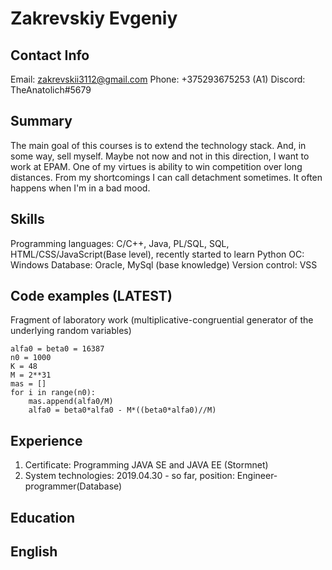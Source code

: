 # Zakrevskiy Evgeniy

## Contact Info
Email: zakrevskii3112@gmail.com
Phone: +375293675253 (A1)
Discord: TheAnatolich#5679

## Summary
The main goal of this courses is to extend the technology stack. And, in some way, sell myself. Maybe not now and 
not in this direction, I want to work at EPAM. One of my virtues is ability to win competition over long distances. 
From my shortcomings I can call detachment sometimes. It often happens when I'm in a bad mood.

## Skills
Programming languages: C/C++, Java, PL/SQL, SQL, HTML/CSS/JavaScript(Base level), recently started to learn Python
OC: Windows
Database: Oracle, MySql (base knowledge)
Version control: VSS

## Code examples (LATEST)
Fragment of laboratory work (multiplicative-congruential generator of the underlying random variables)
```
alfa0 = beta0 = 16387
n0 = 1000
K = 48
M = 2**31
mas = []
for i in range(n0):
    mas.append(alfa0/M)
    alfa0 = beta0*alfa0 - M*((beta0*alfa0)//M)
```
## Experience
1. Certificate: Programming JAVA SE and JAVA EE (Stormnet)
2. System technologies: 2019.04.30 - so far, position: Engineer-programmer(Database)

## Education

## English

